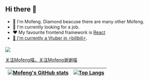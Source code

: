 ## Hi there 👋

<!--
**DiamondMofeng/DiamondMofeng** is a ✨ _special_ ✨ repository because its `README.md` (this file) appears on your GitHub profile.

Here are some ideas to get you started:

- 🔭 I’m currently working on ...
- 🌱 I’m currently learning ...
- 👯 I’m looking to collaborate on ...
- 🤔 I’m looking for help with ...
- 💬 Ask me about ...
- 📫 How to reach me: ...
- 😄 Pronouns: ...
- ⚡ Fun fact: ...
-->

- 💎 I'm Mofeng. Diamond beacuse there are many other Mofeng.
- 🌱 I'm currently looking for a job.   
- ❤️ My favourite frontend framework is [React](https://github.com/facebook/react)
- [🎀 I'm currently a Vtuber in ⚡bilibili⚡](https://live.bilibili.com/1450178). 

[![](https://blog.mofengfeng.com/wp-content/uploads/2022/11/直播封面2.jpg)](https://live.bilibili.com/1450178)

[关注Mofeng喵，关注Mofeng谢谢喵](https://live.bilibili.com/1450178)

|[![Mofeng's GitHub stats](https://github-readme-stats.vercel.app/api?username=DiamondMofeng)](https://github.com/anuraghazra/github-readme-stats)   |  [![Top Langs](https://github-readme-stats.vercel.app/api/top-langs/?username=DiamondMofeng&layout=compact)](https://github.com/anuraghazra/github-readme-stats)|
|---|---|


